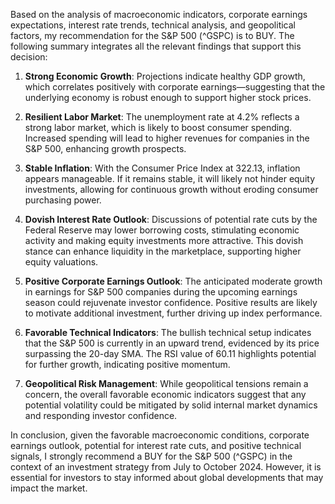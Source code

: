 Based on the analysis of macroeconomic indicators, corporate earnings expectations, interest rate trends, technical analysis, and geopolitical factors, my recommendation for the S&P 500 (^GSPC) is to BUY. The following summary integrates all the relevant findings that support this decision:

1. **Strong Economic Growth**: Projections indicate healthy GDP growth, which correlates positively with corporate earnings—suggesting that the underlying economy is robust enough to support higher stock prices.

2. **Resilient Labor Market**: The unemployment rate at 4.2% reflects a strong labor market, which is likely to boost consumer spending. Increased spending will lead to higher revenues for companies in the S&P 500, enhancing growth prospects.

3. **Stable Inflation**: With the Consumer Price Index at 322.13, inflation appears manageable. If it remains stable, it will likely not hinder equity investments, allowing for continuous growth without eroding consumer purchasing power.

4. **Dovish Interest Rate Outlook**: Discussions of potential rate cuts by the Federal Reserve may lower borrowing costs, stimulating economic activity and making equity investments more attractive. This dovish stance can enhance liquidity in the marketplace, supporting higher equity valuations.

5. **Positive Corporate Earnings Outlook**: The anticipated moderate growth in earnings for S&P 500 companies during the upcoming earnings season could rejuvenate investor confidence. Positive results are likely to motivate additional investment, further driving up index performance.

6. **Favorable Technical Indicators**: The bullish technical setup indicates that the S&P 500 is currently in an upward trend, evidenced by its price surpassing the 20-day SMA. The RSI value of 60.11 highlights potential for further growth, indicating positive momentum.

7. **Geopolitical Risk Management**: While geopolitical tensions remain a concern, the overall favorable economic indicators suggest that any potential volatility could be mitigated by solid internal market dynamics and responding investor confidence.

In conclusion, given the favorable macroeconomic conditions, corporate earnings outlook, potential for interest rate cuts, and positive technical signals, I strongly recommend a BUY for the S&P 500 (^GSPC) in the context of an investment strategy from July to October 2024. However, it is essential for investors to stay informed about global developments that may impact the market.
